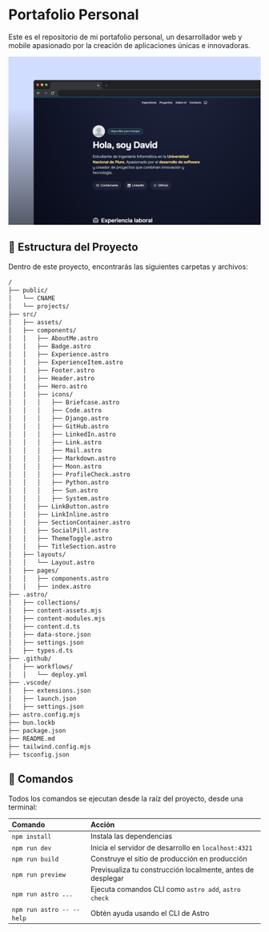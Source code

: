 
# Portafolio Personal

Este es el repositorio de mi portafolio personal, un desarrollador web y mobile apasionado por la creación de aplicaciones únicas e innovadoras.

![Texto alternativo](/public/Portfolio.png)

## 🚀 Estructura del Proyecto

Dentro de este proyecto, encontrarás las siguientes carpetas y archivos:

```text
/
├── public/
│   └── CNAME
│   └── projects/
├── src/
│   ├── assets/
│   ├── components/
│   │   ├── AboutMe.astro
│   │   ├── Badge.astro
│   │   ├── Experience.astro
│   │   ├── ExperienceItem.astro
│   │   ├── Footer.astro
│   │   ├── Header.astro
│   │   ├── Hero.astro
│   │   ├── icons/
│   │   │   ├── Briefcase.astro
│   │   │   ├── Code.astro
│   │   │   ├── Django.astro
│   │   │   ├── GitHub.astro
│   │   │   ├── LinkedIn.astro
│   │   │   ├── Link.astro
│   │   │   ├── Mail.astro
│   │   │   ├── Markdown.astro
│   │   │   ├── Moon.astro
│   │   │   ├── ProfileCheck.astro
│   │   │   ├── Python.astro
│   │   │   ├── Sun.astro
│   │   │   ├── System.astro
│   │   ├── LinkButton.astro
│   │   ├── LinkInline.astro
│   │   ├── SectionContainer.astro
│   │   ├── SocialPill.astro
│   │   ├── ThemeToggle.astro
│   │   ├── TitleSection.astro
│   ├── layouts/
│   │   └── Layout.astro
│   ├── pages/
│   │   ├── components.astro
│   │   ├── index.astro
├── .astro/
│   ├── collections/
│   ├── content-assets.mjs
│   ├── content-modules.mjs
│   ├── content.d.ts
│   ├── data-store.json
│   ├── settings.json
│   ├── types.d.ts
├── .github/
│   ├── workflows/
│   │   └── deploy.yml
├── .vscode/
│   ├── extensions.json
│   ├── launch.json
│   ├── settings.json
├── astro.config.mjs
├── bun.lockb
├── package.json
├── README.md
├── tailwind.config.mjs
├── tsconfig.json
```

## 🧞 Comandos

Todos los comandos se ejecutan desde la raíz del proyecto, desde una terminal:

| Comando                   | Acción                                           |
| :------------------------ | :----------------------------------------------- |
| `npm install`             | Instala las dependencias                         |
| `npm run dev`             | Inicia el servidor de desarrollo en `localhost:4321` |
| `npm run build`           | Construye el sitio de producción en producción|
| `npm run preview`         | Previsualiza tu construcción localmente, antes de desplegar |
| `npm run astro ...`       | Ejecuta comandos CLI como `astro add`, `astro check`        |
| `npm run astro -- --help` | Obtén ayuda usando el CLI de Astro                          |
